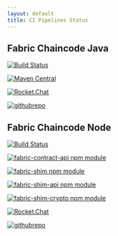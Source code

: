 ```yaml
---
layout: default
title: CI Pipelines Status
---
```


## Fabric Chaincode Java

[![Build Status](https://dev.azure.com/Hyperledger/Fabric-Chaincode-Java/_apis/build/status/Fabric-Chaincode-Java?branchName=master)](https://dev.azure.com/Hyperledger/Fabric-Chaincode-Java/_build/latest?definitionId=39&branchName=master)


[![Maven Central](https://maven-badges.herokuapp.com/maven-central/org.hyperledger.fabric-chaincode-java/fabric-chaincode-shim/badge.svg)](https://maven-badges.herokuapp.com/maven-central/org.hyperledger.fabric-chaincode-java/fabric-chaincode-shim)

[![Rocket.Chat](https://chat.hyperledger.org/images/join-chat.svg)](https://chat.hyperledger.org/channel/fabric-java-chaincode)

[![githubrepo](https://img.shields.io/badge/github.com-repo-brightgreen)](https://github.com/fabric-chaincode-java)

## Fabric Chaincode Node

[![Build Status](https://dev.azure.com/Hyperledger/Fabric-Chaincode-Node/_apis/build/status/Fabric-Chaincode-Node?branchName=master)](https://dev.azure.com/Hyperledger/Fabric-Chaincode-Node/_build/latest?definitionId=33&branchName=master)

[![fabric-contract-api npm module](https://img.shields.io/npm/v/fabric-shim?label=fabric-contract-api)](https://www.npmjs.com/package/fabric-contract-api)

[![fabric-shim npm module](https://img.shields.io/npm/v/fabric-shim?label=fabric-shim)](https://www.npmjs.com/package/fabric-shim)

[![fabric-shim-api npm module](https://img.shields.io/npm/v/fabric-shim?label=fabric-shim-api)](https://www.npmjs.com/package/fabric-shim-api)

[![fabric-shim-crypto npm module](https://img.shields.io/npm/v/fabric-shim?label=fabric-shim-crypto)](https://www.npmjs.com/package/fabric-shim-crypto)

[![Rocket.Chat](https://chat.hyperledger.org/images/join-chat.svg)](https://chat.hyperledger.org/channel/fabric-chaincode-dev)

[![githubrepo](https://img.shields.io/badge/github.com-repo-brightgreen)](https://github.com/fabric-chaincode-node)
